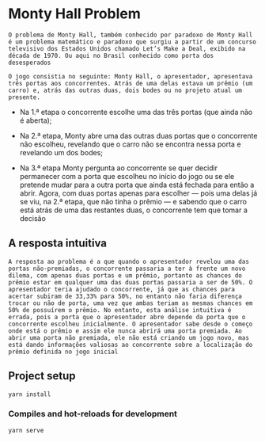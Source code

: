 # Monty Hall Problem

`O problema de Monty Hall, também conhecido por paradoxo de Monty Hall é um problema matemático e paradoxo que surgiu a partir de um concurso televisivo dos Estados Unidos chamado Let’s Make a Deal, exibido na década de 1970. Ou aqui no Brasil conhecido como porta dos desesperados`

`O jogo consistia no seguinte: Monty Hall, o apresentador, apresentava três portas aos concorrentes. Atrás de uma delas estava um prêmio (um carro) e, atrás das outras duas, dois bodes ou no projeto atual um presente.`

- Na 1.ª etapa o concorrente escolhe uma das três portas (que ainda não é aberta);
  
- Na 2.ª etapa, Monty abre uma das outras duas portas que o concorrente não escolheu, revelando que o carro não se encontra nessa porta e revelando um dos bodes;
  
- Na 3.ª etapa Monty pergunta ao concorrente se quer decidir permanecer com a porta que escolheu no início do jogo ou se ele pretende mudar para a outra porta que ainda está fechada para então a abrir. Agora, com duas portas apenas para escolher — pois uma delas já se viu, na 2.ª etapa, que não tinha o prêmio — e sabendo que o carro está atrás de uma das restantes duas, o concorrente tem que tomar a decisão

## A resposta intuitiva 
`A resposta ao problema é a que quando o apresentador revelou uma das portas não-premiadas, o concorrente passaria a ter à frente um novo dilema, com apenas duas portas e um prêmio, portanto as chances do prêmio estar em qualquer uma das duas portas passaria a ser de 50%. O apresentador teria ajudado o concorrente, já que as chances para acertar subiram de 33,33% para 50%, no entanto não faria diferença trocar ou não de porta, uma vez que ambas teriam as mesmas chances em 50% de possuírem o prêmio. No entanto, esta análise intuitiva é errada, pois a porta que o apresentador abre depende da porta que o concorrente escolheu inicialmente. O apresentador sabe desde o começo onde está o prêmio e assim ele nunca abrirá uma porta premiada. Ao abrir uma porta não premiada, ele não está criando um jogo novo, mas está dando informações valiosas ao concorrente sobre a localização do prêmio definida no jogo inicial`

## Project setup
```
yarn install
```

### Compiles and hot-reloads for development
```
yarn serve
```
